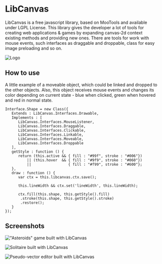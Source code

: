 LibCanvas
=========

LibCanvas is a free javascript library, based on MooTools and available under LGPL License. This library gives the developer a lot of tools for creating web applications & games by expanding canvas-2d context existing methods and providing new ones. There are tools for work with mouse events, such interfaces as draggable and droppable, class for easy image preloading and so on.

![Logo](http://funkyimg.com/u2/608/884/libcanvas-logo.png)

How to use
----------

A little example of a moveable object, which could be linked and dropped to the other objects.
Also, this object receives mouse events and changes its color depending on current state - blue when clicked,
green when hovered and red in normal state.

	Interface.Shape = new Class({
	   Extends : LibCanvas.Interfaces.Drawable,
	   Implements : [
		  LibCanvas.Interfaces.MouseListener,
		  LibCanvas.Interfaces.Draggable,
		  LibCanvas.Interfaces.Clickable,
		  LibCanvas.Interfaces.Linkable,
		  LibCanvas.Interfaces.Moveable,
		  LibCanvas.Interfaces.Droppable
	   ],
	   getStyle : function () {
		  return (this.active && { fill : "#99f", stroke : "#006"})
			  || (this.hover  && { fill : "#9f9", stroke : "#060"})
			  ||                 { fill : "#f99", stroke : "#600"};
	   },
	   draw : function () {
		  var ctx = this.libcanvas.ctx.save();

		  this.lineWidth && ctx.set('lineWidth', this.lineWidth);

		  ctx.fill(this.shape, this.getStyle().fill)
		   .stroke(this.shape, this.getStyle().stroke)
		   .restore();
	   }
	});

Screenshots
-----------

!["Asteroids" game built with LibCanvas](http://funkyimg.com/u2/964/114/lc-screen-1.jpg)

![Solitaire built with LibCanvas](http://funkyimg.com/u2/964/114/lc-screen-2.jpg)

![Pseudo-vector editor built with LibCanvas](http://libcanvas.com/files/images/demos/path-builder.png)

